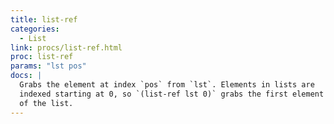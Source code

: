 ```yaml
---
title: list-ref
categories: 
  - List
link: procs/list-ref.html
proc: list-ref
params: "lst pos"
docs: |
  Grabs the element at index `pos` from `lst`. Elements in lists are 
  indexed starting at 0, so `(list-ref lst 0)` grabs the first element 
  of the list.
---
```

